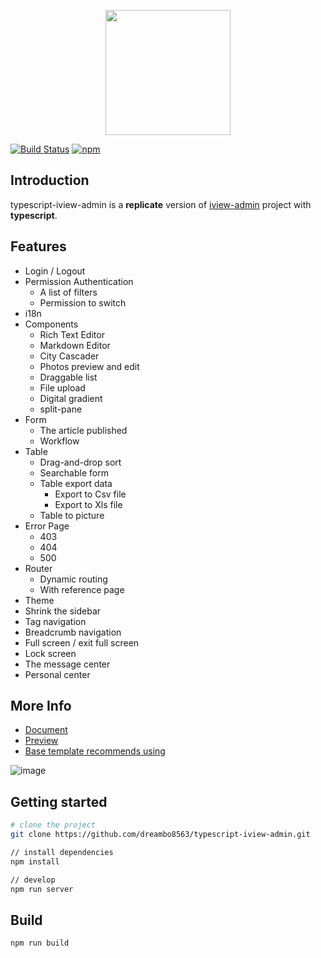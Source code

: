 <p align="center">
    <a href="https://www.iviewui.com">
        <img width="200" src="https://file.iviewui.com/logo-new.svg">
    </a>
</p>

[![Build Status](https://travis-ci.com/dreambo8563/typescript-iview-admin.svg?branch=master)](https://travis-ci.com/dreambo8563/typescript-iview-admin)
[![npm](https://img.shields.io/npm/l/express.svg)]()

## Introduction

typescript-iview-admin is a **replicate** version of [iview-admin](https://github.com/iview/iview-admin) project with **typescript**.

## Features

- Login / Logout
- Permission Authentication
  - A list of filters
  - Permission to switch
- i18n
- Components
  - Rich Text Editor
  - Markdown Editor
  - City Cascader
  - Photos preview and edit
  - Draggable list
  - File upload
  - Digital gradient
  - split-pane
- Form
  - The article published
  - Workflow
- Table
  - Drag-and-drop sort
  - Searchable form
  - Table export data
    - Export to Csv file
    - Export to Xls file
  - Table to picture
- Error Page
  - 403
  - 404
  - 500
- Router
  - Dynamic routing
  - With reference page
- Theme
- Shrink the sidebar
- Tag navigation
- Breadcrumb navigation
- Full screen / exit full screen
- Lock screen
- The message center
- Personal center

## More Info

- [Document](https://lison16.github.io/iview-admin-doc/)
- [Preview](https://admin.iviewui.com/)
- [Base template recommends using](https://github.com/iview/iview-admin/tree/template)

![image](https://file.iviewui.com/admin-dist/admin-preview.png)

## Getting started

```bash
# clone the project
git clone https://github.com/dreambo8563/typescript-iview-admin.git

// install dependencies
npm install

// develop
npm run server
```

## Build

```bash
npm run build
```
